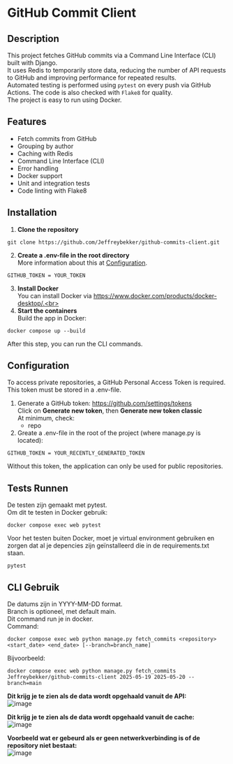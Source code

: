 # GitHub Commit Client

## Description  
This project fetches GitHub commits via a Command Line Interface (CLI) built with Django.  
It uses Redis to temporarily store data, reducing the number of API requests to GitHub and improving performance for repeated results.  
Automated testing is performed using `pytest` on every push via GitHub Actions. The code is also checked with `Flake8` for quality.  
The project is easy to run using Docker.

## Features  
- Fetch commits from GitHub  
- Grouping by author  
- Caching with Redis  
- Command Line Interface (CLI)  
- Error handling  
- Docker support  
- Unit and integration tests  
- Code linting with Flake8  

## Installation  

1. **Clone the repository**  
```
git clone https://github.com/Jeffreybekker/github-commits-client.git
```
2. **Create a .env-file in the root directory**<br>
More information about this at [Configuration](#configuration).
```
GITHUB_TOKEN = YOUR_TOKEN
```
3. **Install Docker**<br>
You can install Docker via https://www.docker.com/products/docker-desktop/.<br>
4. **Start the containers**<br>
Build the app in Docker:
```
docker compose up --build
```
After this step, you can run the CLI commands.

## Configuration
To access private repositories, a GitHub Personal Access Token is required. This token must be stored in a .env-file.

1. Generate a GitHub token:
    https://github.com/settings/tokens<br>
    Click on **Generate new token**, then **Generate new token classic**<br>
    At minimum, check:
    - repo
2. Greate a .env-file in the root of the project (where manage.py is located):
```
GITHUB_TOKEN = YOUR_RECENTLY_GENERATED_TOKEN
```
Without this token, the application can only be used for public repositories.

## Tests Runnen
De testen zijn gemaakt met pytest.<br>
Om dit te testen in Docker gebruik:<br>
```
docker compose exec web pytest
```
Voor het testen buiten Docker, moet je virtual environment gebruiken en zorgen dat al je depencies zijn geïnstalleerd die in de requirements.txt staan.<br>
```
pytest
```

## CLI Gebruik
De datums zijn in YYYY-MM-DD format.<br>
Branch is optioneel, met default main.<br>
Dit command run je in docker.<br>
Command:
```
docker compose exec web python manage.py fetch_commits <repository> <start_date> <end_date> [--branch=branch_name]
```
Bijvoorbeeld:
```
docker compose exec web python manage.py fetch_commits Jeffreybekker/github-commits-client 2025-05-19 2025-05-20 --branch=main
```

**Dit krijg je te zien als de data wordt opgehaald vanuit de API:** <br>
![image](https://github.com/user-attachments/assets/fe4f9521-2864-4b8e-8f0f-9dc8e5bf2fa5)

**Dit krijg je te zien als de data wordt opgehaald vanuit de cache:** <br>
![image](https://github.com/user-attachments/assets/e90150b2-7e54-49d9-82b1-d7a2c937409f)

**Voorbeeld wat er gebeurd als er geen netwerkverbinding is of de repository niet bestaat:** <br>
![image](https://github.com/user-attachments/assets/8d78a4e9-3e7a-42e3-a667-c69784ffb3a0)
